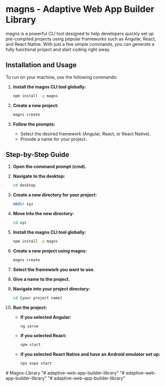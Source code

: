 # magns - Adaptive Web App Builder Library

magns is a powerful CLI tool designed to help developers quickly set up pre-compiled projects using popular frameworks such as Angular, React, and React Native. With just a few simple commands, you can generate a fully functional project and start coding right away.

## Installation and Usage

To run on your machine, use the following commands:

1. **Install the magns CLI tool globally:**

    ```bash
    npm install -g magns
    ```

2. **Create a new project:**

    ```bash
    magns create
    ```

3. **Follow the prompts:**
    - Select the desired framework (Angular, React, or React Native).
    - Provide a name for your project.

## Step-by-Step Guide

1. **Open the command prompt (cmd).**

2. **Navigate to the desktop:**

    ```bash
    cd desktop
    ```

3. **Create a new directory for your project:**

    ```bash
    mkdir xyz
    ```

4. **Move into the new directory:**

    ```bash
    cd xyz
    ```

5. **Install the magns CLI tool globally:**

    ```bash
    npm install -g magns
    ```

6. **Create a new project using magns:**

    ```bash
    magns create
    ```

7. **Select the framework you want to use.**

8. **Give a name to the project.**

9. **Navigate into your project directory:**

    ```bash
    cd {your project name}
    ```

10. **Run the project:**

    - **If you selected Angular:**

        ```bash
        ng serve
        ```

    - **If you selected React:**

        ```bash
        npm start
        ```

    - **If you selected React Native and have an Android emulator set up:**

        ```bash
        npx expo start
        ```

#   M a g n s - L i b r a r y  
 "# adaptive-web-app-builder-library" 
"# adaptive-web-app-builder-library" 
"# adaptive-web-app-builder-library" 
